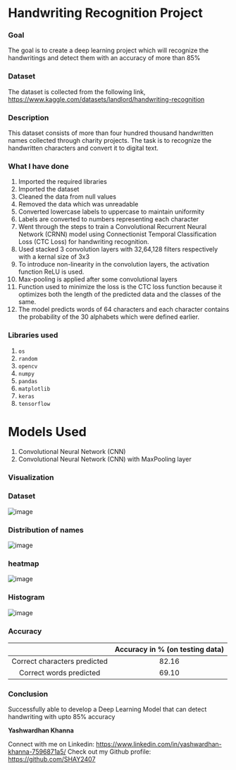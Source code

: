 # Handwriting Recognition Project

### Goal
The goal is to create a deep learning project which will recognize the handwritings and detect them with an accuracy of more than 85%

### Dataset
The dataset is collected from the following link, https://www.kaggle.com/datasets/landlord/handwriting-recognition

### Description
This dataset consists of more than four hundred thousand handwritten names collected through charity projects. The task is to recognize the handwritten characters and convert it to digital text.


### What I have done
1. Imported the required libraries
2. Imported the dataset
3. Cleaned the data from null values
4. Removed the data which was unreadable
5. Converted lowercase labels to uppercase to maintain uniformity
6. Labels are converted to numbers representing each character
7. Went through the steps to train a Convolutional Recurrent Neural Network (CRNN) model using Connectionist Temporal Classification Loss (CTC Loss) for handwriting recognition.
8. Used stacked 3 convolution layers with 32,64,128 filters respectively with a kernal size of 3x3 
9. To introduce non-linearity in the convolution layers, the activation function ReLU is used.
10. Max-pooling is applied after some convolutional layers
11. Function used to minimize the loss is the CTC loss function because it optimizes both the length of the predicted data and the classes of the same.
12. The model predicts words of 64 characters and each character contains the probability of the 30 alphabets which were defined earlier.



### Libraries used
1. `os`
2. `random`
3. `opencv`
4. `numpy`
5. `pandas`
6. `matplotlib`
7. `keras`
8. `tensorflow`


# Models Used #
1. Convolutional Neural Network (CNN)
2. Convolutional Neural Network (CNN) with MaxPooling layer

### Visualization ###

### Dataset ###
![image](https://github.com/SHAY2407/DL-Simplified/blob/main/Handwriting%20Recognition%20Project/Images/datasetImg.jpg)

### Distribution of names ###
![image](https://github.com/SHAY2407/DL-Simplified/blob/main/Handwriting%20Recognition%20Project/Images/DistbNames.jpg)

### heatmap ###
![image](https://github.com/SHAY2407/DL-Simplified/blob/main/Handwriting%20Recognition%20Project/Images/heatmap.jpg)

### Histogram ###
![image](https://github.com/SHAY2407/DL-Simplified/blob/main/Handwriting%20Recognition%20Project/Images/Histogram.jpg)

### Accuracy ###

|                                             | Accuracy in % (on testing data) |
|:-------------------------------------------:|:-------------:|
| Correct characters predicted                |82.16          |
| Correct words predicted                     |69.10          |

### Conclusion ###
Successfully able to develop a Deep Learning Model that can detect handwriting with upto 85% accuracy

**Yashwardhan Khanna**

Connect with me on Linkedin: https://www.linkedin.com/in/yashwardhan-khanna-7596871a5/
Check out my Github profile: https://github.com/SHAY2407
